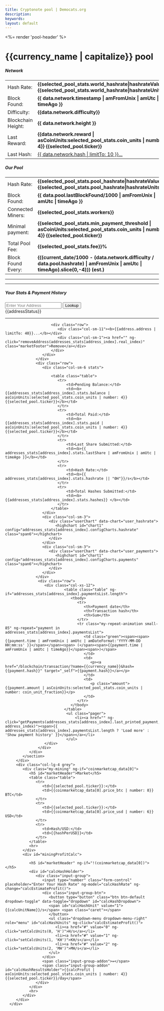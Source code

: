 ```yaml
---
title: Cryptonote pool | Democats.org
description: 
keywords: 
layout: default
---
```

<div ng-controller="PoolIndexCtl">
   <%= render 'pool-header' %>
   <div class="container">
      <noscript></noscript>
      <h1><span><span>{{currency_name | capitalize}}</span><span> </span><span>pool</span></span></h1>
      <div class="row">
         <div class="col-lg-8">
            <section class="blockchain">
               <div class="row">
                  <div class="col-md-6 stats">
                     <h5>Network</h5>
                     <table class="table">
                        <tr>
                           <td>Hash Rate:</td>
                           <td><b>{{selected_pool_stats.world_hashrate|hashrateValue}} {{selected_pool_stats.world_hashrate|hashrateUnits}}/s</b></td>
                        </tr>
                        <tr>
                           <td>Block Found:</td>
                           <td><b>{{ data.network.timestamp | amFromUnix | amUtc | timeAgo }}</b></td>
                        </tr>
                        <tr>
                           <td>Difficulty:</td>
                           <td><b>{{data.network.difficulty}}</b></td>
                        </tr>
                        <tr>
                           <td>Blockchain Height:</td>
                           <td><b>{{ data.network.height }}</b></td>
                        </tr>
                        <tr>
                           <td>Last Reward:</td>
                           <td><b>{{data.network.reward | asCoinUnits:selected_pool_stats.coin_units | number: 4}} {{selected_pool.ticker}}</b></td>
                        </tr>
                        <tr>
                           <td>Last Hash:</td>
                           <td><a target="_self" href="/blockchain/block/?name={{currency_name}}&hash={{ data.network.hash }}">{{ data.network.hash | limitTo: 10 }}...</a></td>
                        </tr>
                     </table>
                  </div>
                  <div class="col-md-6 stats">
                     <h5>Our Pool</h5>
                     <table class="table">
                        <tr>
                           <td>Hash Rate:</td>
                           <td><b>{{selected_pool_stats.pool_hashrate|hashrateValue}} {{selected_pool_stats.pool_hashrate|hashrateUnits}}/s</b></td>
                        </tr>
                        <tr>
                           <td>Block Found:</td>
                           <td><b>{{ data.pool.lastBlockFound/1000 | amFromUnix | amUtc | timeAgo }}</b></td>
                        </tr>
                        <tr>
                           <td>Connected Miners:</td>
                           <td><b>{{selected_pool_stats.workers}}</b></td>
                        </tr>
                        <tr>
                           <td>Minimal payment:</td>
                           <td><b>{{selected_pool_stats.min_payment_threshold | asCoinUnits:selected_pool_stats.coin_units | number: 4}} {{selected_pool.ticker}}</b></td>
                        </tr>
                        <tr>
                           <td>Total Pool Fee:</td>
                           <td><b>{{selected_pool_stats.fee}}%</b></td>
                        </tr>
                        <tr>
                           <td>Block Found Every:</td>
                           <td><b>{{(current_date/1000 - (data.network.difficulty / data.pool.hashrate) | amFromUnix | amUtc | timeAgo).slice(0,-4)}} (est.)</b></td>
                        </tr>
                     </table>
                  </div>
               </div>
               <hr>
               <div class="row chartsPoolStat">
                  <div class="col-sm-3 chartWrap">
                      <highchart id="chart1" config="chartDifficultyConfig" class="span6"></highchart>
                  </div>
                  <div class="col-sm-3 chartWrap">
                      <highchart id="chart1" config="chartHashrateConfig" class="span6"></highchart>
                  </div>
                  <div class="col-sm-3 chartWrap" ng-if="chartPriceUSDConfig">
                      <highchart id="chart1" config="chartPriceUSDConfig" class="span6"></highchart>
                  </div>
                  <div class="col-sm-3 chartWrap" ng-if="chartHashUSDConfig">
                      <highchart id="chart1" config="chartHashUSDConfig" class="span6"></highchart>
                  </div>
               </div>
               <!-- <hr> -->
               <hr>
               <h5>Your Stats & Payment History</h5>
                <div class="stats">
                  <div class="input-group">
                     <input class="form-control" id="yourStatsInput" type="text" ng-model="newAddress" placeholder="Enter Your Address">
                     <span class="input-group-btn"><button class="btn btn-default" type="button" id="lookUp" ng-click="addAddress()">
                     <span><i class="fa fa-search"></i> Lookup</span>
                     </button></span>
                  </div>
                  <div id="addressStatus">{{addressStatus}}</div>
               </div>
               <div class="stats" ng-repeat="address in addresses_currency" inner-var="address_index = $index">
               <hr>
                  <div class="row">
                     <div class="col-md-12 stats">

                         <div class="row">
                            <div class="col-sm-11"><b>{{address.address | limitTo: 40}}...</b></div>
                            <div class="col-sm-1"><a href="" ng-click="removeAddress(addresses_stats[address_index].real_index)" class="marketFooter">Remove</a></div>
                         </div>
                     </div>
                  </div>
                  <div class="row">
                     <div class="col-sm-6 stats">

                         <table class="table">
                            <tr>
                                <td>Pending Balance:</td>
                                <td><b>{{addresses_stats[address_index].stats.balance | asCoinUnits:selected_pool_stats.coin_units | number: 4}} {{selected_pool.ticker}}</b></td>
                            </tr>
                            <tr>
                                <td>Total Paid:</td>
                                <td><b>{{addresses_stats[address_index].stats.paid | asCoinUnits:selected_pool_stats.coin_units | number: 4}} {{selected_pool.ticker}}</b></td>
                            </tr>
                            <tr>
                                <td>Last Share Submitted:</td>
                                <td><b>{{ addresses_stats[address_index].stats.lastShare | amFromUnix | amUtc | timeAgo }}</b></td>
                            </tr>
                            <tr>
                                <td>Hash Rate:</td>
                                <td><b>{{ addresses_stats[address_index].stats.hashrate || "0H"}}/s</b></td>
                            </tr>
                            <tr>
                                <td>Total Hashes Submitted:</td>
                                <td><b>{{addresses_stats[address_index].stats.hashes}} </b></td>
                            </tr>
                         </table>
                     </div>
                     <div class="col-sm-3">
                        <div class="userChart" data-chart="user_hashrate">
                           <highchart id="chart1" config="addresses_stats[address_index].configCharts.hashrate" class="span6"></highchart>
                        </div>
                     </div>
                     <div class="col-sm-3">
                        <div class="userChart" data-chart="user_payments">
                           <highchart id="chart1" config="addresses_stats[address_index].configCharts.payments" class="span6"></highchart>
                        </div>
                     </div>
                  </div>
                   <div class="row">
                      <div class="col-xs-12">
                               <table class="table" ng-if="addresses_stats[address_index].paymentsList.length">
                                  <tbody>
                                     <tr>
                                        <th>Payment date</th>
                                        <th>Transaction hash</th>
                                        <th>Sum</th>
                                     </tr>
                                     <tr class="my-repeat-animation small-85" ng-repeat="payment in addresses_stats[address_index].paymentsList">
                                        <td class="green"><span><span>{{payment.time | amFromUnix | amUtc | amDateFormat:'YYYY-MM-DD HH:mm:ss' }}</span></span><span> (</span><span>{{payment.time | amFromUnix | amUtc | timeAgo}}</span><span>)</span>
                                        </td>
                                        <td>
                                           <p><a href="/blockchain/transaction/?name={{currency_name}}&hash={{payment.hash}}" target="_self">{{payment.hash}}</a></p>
                                        </td>
                                        <td>
                                           <p class="amount">{{payment.amount | asCoinUnits:selected_pool_stats.coin_units | number: coin_unit_fraction}}</p>
                                        </td>
                                     </tr>
                                  </tbody>
                               </table>
                                <ul class="pager">
                                    <li><a href="" ng-click="getPayments(addresses_stats[address_index].last_printed_payment, address_index)"><span>{{ addresses_stats[address_index].paymentsList.length ? 'Load more' : 'Show payment history' }}</span></a></li>
                                </ul>
                      </div>
                   </div>
               </div>
            </section>
         </div>
         <div class="col-lg-4 grey">
            <div class="my-mining" ng-if="coinmarketcap_data[0]">
               <h5 id="marketHeader">Market</h5>
               <table class="table">
                  <tr>
                     <td>{{selected_pool.ticker}}:</td>
                     <td>{{coinmarketcap_data[0].price_btc | number: 8}} BTC</td>
                  </tr>
                  <tr>
                     <td>{{selected_pool.ticker}}:</td>
                     <td>{{coinmarketcap_data[0].price_usd | number: 6}} USD</td>
                  </tr>
                  <tr>
                     <td>Hash/USD:</td>
                     <td>{{hashPerUSD}}</td>
                  </tr>
               </table>
               <hr>
            </div>
            <div id="miningProfitCalc">

               <h5 id="marketHeader" ng-if="!(coinmarketcap_data[0])"></h5>
               <div id="calcHashHolder">
                  <div class="input-group">
                     <input type="number" class="form-control" placeholder="Enter Your Hash Rate" ng-model="calcHashRate" ng-change="calcEstimateProfit()">
                     <div class="input-group-btn">
                        <button type="button" class="btn btn-default dropdown-toggle" data-toggle="dropdown" id="calcHashDropdown">
                        <span id="calcHashUnit" value="1">{{calcUnitName}}/s</span> <span class="caret"></span>
                        </button>
                        <ul class="dropdown-menu dropdown-menu-right" role="menu" id="calcHashUnits" ng-click="calcEstimateProfit()">
                           <li><a href="#" value="0" ng-click="setCalcUnits(0, 'H')">H/s</a></li>
                           <li><a href="#" value="1" ng-click="setCalcUnits(1, 'KH')">KH/s</a></li>
                           <li><a href="#" value="2" ng-click="setCalcUnits(2, 'MH')">MH/s</a></li>
                        </ul>
                     </div>
                     <span class="input-group-addon">=</span>
                     <span class="input-group-addon" id="calcHashResultsHolder">{{calcProfit | asCoinUnits:selected_pool_stats.coin_units | number: 4}} {{selected_pool.ticker}}/day</span>
                  </div>
               </div>
               <hr>
            </div>
         </div>
      </div>
   </div>
</div>
<script src="/js/scripts.js"></script>
<script src="/js/app.js"></script>